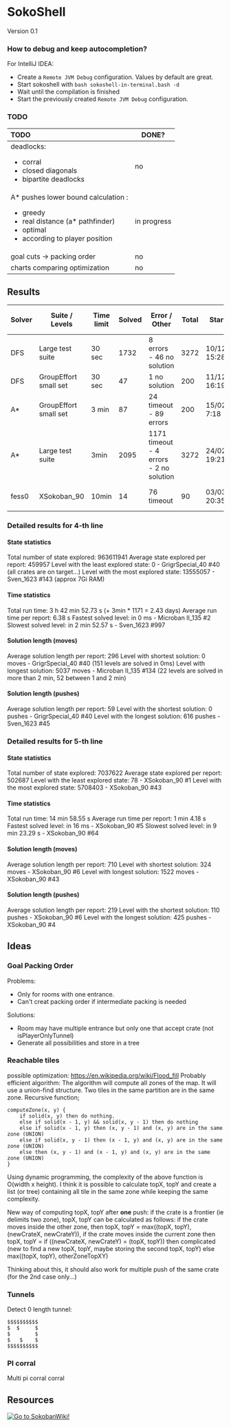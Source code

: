 # SokoShell

Version 0.1

### How to debug and keep autocompletion?

For IntelliJ IDEA:
* Create a `Remote JVM Debug` configuration. Values by default are great.
* Start sokoshell with `bash sokoshell-in-terminal.bash -d`
* Wait until the compilation is finished
* Start the previously created `Remote JVM Debug` configuration.


### TODO

| TODO                                                                                                                                                   | DONE?       |
|:-------------------------------------------------------------------------------------------------------------------------------------------------------|-------------|
| deadlocks:<ul><li>corral</li><li>closed diagonals</li><li>bipartite deadlocks</li></ul>                                                                | no          |
| A* pushes lower bound calculation :<ul><li>greedy</li><li>real distance (a* pathfinder)</li><li>optimal</li><li>according to player position</li></ul> | in progress |
| goal cuts -> packing order                                                                                                                             | no          |
| charts comparing optimization                                                                                                                          | no          |

## Results

| Solver | Suite / Levels        | Time limit | Solved | Error / Other                           | Total | Start date       | End date         | Total run time    |
|--------|-----------------------|------------|--------|-----------------------------------------|-------|------------------|------------------|-------------------|
| DFS    | Large test suite      | 30 sec     | 1732   | 8 errors - 46 no solution               | 3272  | 10/12/2022 15:28 | 11/12/2022 04:43 | 13h 45min         |
| DFS    | GroupEffort small set | 30 sec     | 47     | 1 no solution                           | 200   | 11/12/2022 16:19 | 11/12/2022 17:43 | 1h 24min          |
| A*     | GroupEffort small set | 3 min      | 87     | 24 timeout - 89 errors                  | 200   | 15/02/2023 7:18  | 15/02/2023 8:56  | 1h 38min          |
| A*     | Large test suite      | 3min       | 2095   | 1171 timeout - 4 errors - 2 no solution | 3272  | 24/02/2023 19:21 | 27/02/2023 09:40 | 2 days 14h 19 min |
| fess0  | XSokoban_90           | 10min      | 14     | 76 timeout                              | 90    | 03/03/2023 20:35 | 04/03/2023 09:20 | 12h 45 min        |

### Detailed results for 4-th line

#### State statistics
Total number of state explored: 963611941
Average state explored per report: 459957
Level with the least explored state: 0 - GrigrSpecial_40 #40 (all crates are on target...)
Level with the most explored state: 13555057 - Sven_1623 #143 (approx 7Gi RAM)

#### Time statistics
Total run time: 3 h 42 min 52.73 s (+ 3min * 1171 = 2.43 days)
Average run time per report: 6.38 s
Fastest solved level: in 0 ms - Microban II_135 #2
Slowest solved level: in 2 min 52.57 s - Sven_1623 #997

#### Solution length (moves)
Average solution length per report: 296
Level with shortest solution: 0 moves - GrigrSpecial_40 #40 (151 levels are solved in 0ms)
Level with longest solution: 5037 moves - Microban II_135 #134 (22 levels are solved in more than 2 min, 52 between 1 and 2 min)

#### Solution length (pushes)
Average solution length per report: 59
Level with the shortest solution: 0 pushes - GrigrSpecial_40 #40
Level with the longest solution: 616 pushes - Sven_1623 #45

### Detailed results for 5-th line

#### State statistics
Total number of state explored: 7037622
Average state explored per report: 502687
Level with the least explored state: 78 - XSokoban_90 #1
Level with the most explored state: 5708403 - XSokoban_90 #43

#### Time statistics
Total run time: 14 min 58.55 s
Average run time per report: 1 min 4.18 s
Fastest solved level: in 16 ms - XSokoban_90 #5
Slowest solved level: in 9 min 23.29 s - XSokoban_90 #64

#### Solution length (moves)
Average solution length per report: 710
Level with shortest solution: 324 moves - XSokoban_90 #6
Level with longest solution: 1522 moves - XSokoban_90 #43

#### Solution length (pushes)
Average solution length per report: 219
Level with the shortest solution: 110 pushes - XSokoban_90 #6
Level with the longest solution: 425 pushes - XSokoban_90 #4

## Ideas

### Goal Packing Order

Problems:
* Only for rooms with one entrance.
* Can't creat packing order if intermediate packing is needed

Solutions:
* Room may have multiple entrance but only one that accept crate (not isPlayerOnlyTunnel)
* Generate all possibilities and store in a tree

### Reachable tiles

possible optimization: https://en.wikipedia.org/wiki/Flood_fill
Probably efficient algorithm:
The algorithm will compute all zones of the map.
It will use a union-find structure. Two tiles in the same partition are in the same zone.
Recursive function;
```
computeZone(x, y) {
    if solid(x, y) then do nothing.
    else if solid(x - 1, y) && solid(x, y - 1) then do nothing
    else if solid(x - 1, y) then (x, y - 1) and (x, y) are in the same zone (UNION)
    else if solid(x, y - 1) then (x - 1, y) and (x, y) are in the same zone (UNION)
    else then (x, y - 1) and (x - 1, y) and (x, y) are in the same zone (UNION)
}
```
Using dynamic programming, the complexity of the above function is O(width x height).
I think it is possible to calculate topX, topY and create a list (or tree) containing all tile
in the same zone while keeping the same complexity.

New way of computing topX, topY after **one** push: if the crate is a frontier (ie delimits two zone),
topX, topY can be calculated as follows: if the crate moves inside the other zone, then 
topX, topY = max((topX, topY), (newCrateX, newCrateY)), if the crate moves inside the current zone then
topX, topY = if ((newCrateX, newCrateY) = (topX, topY)) then complicated (new to find a new topX, topY, maybe storing the second topX, topY)
             else max((topX, topY), otherZoneTopXY)

Thinking about this, it should also work for multiple push of the same crate (for the 2nd case only...)


### Tunnels

Detect 0 length tunnel:
```
$$$$$$$$$$
$  $     $
$        $
$   $    $
$$$$$$$$$$
```

### PI corral

Multi pi corral
corral

## Resources

<a href="http://sokobano.de/wiki/" target="_blank"><img border="0" title="Go to SokobanWiki!" src="http://sokobano.de/wiki/images/Sokowiki-01.gif"></a>